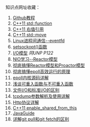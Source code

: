 知识点网址收藏：

1. [Github教程](https://blog.csdn.net/rj597306518/article/details/71307757)
2. [C++11 std::function](https://blog.csdn.net/shuilan0066/article/details/82788954)
3. [C++11 右值引用](https://blog.csdn.net/li1914309758/article/details/81663488)
4. [C++11 std::move](https://blog.csdn.net/p942005405/article/details/84644069/)
5. [Linux进程间通信--eventfd](https://blog.csdn.net/qq_28114615/article/details/97929524)
6. [setsockopt()函数](https://blog.csdn.net/qq_41097897/article/details/82845404)
7. [I/O模型](https://www.cnblogs.com/felixzh/p/10345929.html) *同UNP P122*
8. [NIO学习--Reactor模型](https://blog.csdn.net/qq924862077/article/details/81026740)
9. [彻底搞懂Reactor模型和Proactor模型](https://cloud.tencent.com/developer/article/1488120)
10. [彻底搞懂epoll高效运行的原理](https://mp.weixin.qq.com/s?__biz=MzUyNzgyNzAwNg==&mid=2247483925&idx=1&sn=1ac3e863594745c7466b0e88a688b203&scene=21#wechat_redirect)
11. [epoll内核源码详解](https://www.nowcoder.com/discuss/26226)
12. [浅谈可重入函数与不可重入函数](https://blog.csdn.net/u011123091/article/details/81748686)
13. [文件I/O和标准I/O的区别](https://blog.csdn.net/zqixiao_09/article/details/50444465) 
14. [tcpdump参数解析及使用详解](https://blog.csdn.net/lgh1117/article/details/80213397)
15. [Http协议详解](https://blog.csdn.net/weixin_38087538/article/details/82838762)
16. [C++11 enable\_shared\_from\_this](https://blog.csdn.net/caoshangpa/article/details/79392878)
17. [JavaGuide](https://snailclimb.gitee.io/javaguide-interview/#/)
18. [详解git pull和git fetch的区别](https://blog.csdn.net/weixin_41975655/article/details/82887273)
